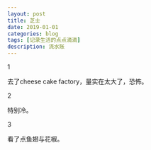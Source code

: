 ```yaml
---
layout: post
title: 芝士
date: 2019-01-01
categories: blog
tags: [记录生活的点点滴滴]
description: 流水账
---
```


1 

去了cheese cake factory，量实在太大了，恐怖。

2

特别冷。

3

看了点鱼翅与花椒。



